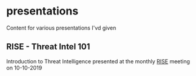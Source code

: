 # presentations
Content for various presentations I'vd given

## RISE - Threat Intel 101
Introduction to Threat Intelligence presented at the monthly [RISE](https://roanokeinfosec.com/) meeting on 10-10-2019